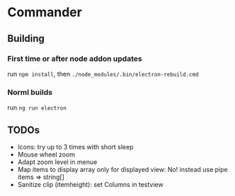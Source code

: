 # Commander
## Building
### First time or after node addon updates
run ```npm install```, then ```./node_modules/.bin/electron-rebuild.cmd```

### Norml builds
run ```ng run electron```
## TODOs
* Icons: try up to 3 times with short sleep
* Mouse wheel zoom
* Adapt zoom level in menue
* Map items to display array only for displayed view: No! instead use pipe items => string[]
* Sanitize clip (itemheight): set Columns in testview

